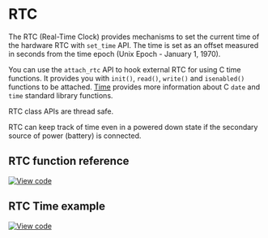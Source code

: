 # RTC

The RTC (Real-Time Clock) provides mechanisms to set the current time of the hardware RTC with `set_time` API. The time is set as an offset measured in seconds from the time epoch (Unix Epoch - January 1, 1970).

You can use the `attach_rtc` API to hook external RTC for using C time functions. It provides you with `init()`, `read()`, `write()` and `isenabled()` functions to be attached. [Time](time.html) provides more information about C `date` and `time` standard library functions.

RTC class APIs are thread safe.

RTC can keep track of time even in a powered down state if the secondary source of power (battery) is connected.

## RTC function reference

[![View code](https://www.mbed.com/embed/?type=library)](https://os.mbed.com/docs/mbed-os/6.0.0-preview/mbed-os-api-doxy/mbed__rtc__time_8h_source.html)

## RTC Time example

[![View code](https://www.mbed.com/embed/?url=https://github.com/ARMmbed/mbed-os-examples-docs_only/blob/master/APIs_Platform/time_HelloWorld/)](https://github.com/ARMmbed/mbed-os-examples-docs_only/blob/master/APIs_Platform/time_HelloWorld/main.cpp)
